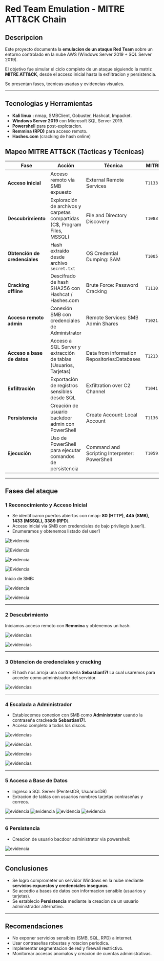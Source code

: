 # Red Team Emulation - MITRE ATT&CK Chain

## Descripcion 
Este proyecto documenta la **emulacion de un ataque Red Team** sobre un entorno controlado en la nube AWS (Windows Server 2019 + SQL Server 2019).

El objetivo fue simular el ciclo completo de un ataque siguiendo la matriz **MITRE ATT&CK**, desde el acceso inicial hasta la exfiltracion y persistencia.

Se presentan fases, tecnicas usadas y evidencias visuales.

---

## Tecnologias y Herramientas
- **Kali linux** : nmap, SMBClient, Gobuster, Hashcat, Impacket.
- **Windows Server 2019** con Microsoft SQL Server 2019.
- **Powershell** para post-explotacion.
- **Remmina (RPD)** para acceso remoto.
- **Hashes.com** (cracking de hash online)

## Mapeo MITRE ATT&CK (Tácticas y Técnicas)

| Fase | Acción | Técnica | MITRE ID |
|------|--------|---------|----------|
| **Acceso inicial** | Acceso remoto vía SMB expuesto | External Remote Services | `T1133` |
| **Descubrimiento** | Exploración de archivos y carpetas compartidas (C$, Program Files, MSSQL) | File and Directory Discovery | `T1083` |
| **Obtención de credenciales** | Hash extraído desde archivo `secret.txt` | OS Credential Dumping: SAM | `T1005` |
| **Cracking offline** | Descifrado de hash SHA256 con Hashcat / Hashes.com | Brute Force: Password Cracking | `T1110.002` |
| **Acceso remoto admin** | Conexión SMB con credenciales de Administrator | Remote Services: SMB Admin Shares | `T1021.002` |
| **Acceso a base de datos** | Acceso a SQL Server y extracción de tablas (Usuarios, Tarjetas) | Data from information Repositories:Databases | `T1213.003`  |
| **Exfiltración** | Exportación de registros sensibles desde SQL | Exfiltration over C2 Channel | `T1041` |
| **Persistencia** | Creación de usuario backdoor admin con PowerShell | Create Account: Local Account | `T1136.001` |
| **Ejecución** | Uso de PowerShell para ejecutar comandos de persistencia | Command and Scripting Interpreter: PowerShell | `T1059.001` |

---

## Fases del ataque
 ### 1 Reconocimiento y Acceso Inicial 
 - Se identificaron puertos abiertos con nmap: **80 (HTTP), 445 (SMB), 1433 (MSSQL), 3389 (RPD**).
 - Acceso inicial via SMB con credenciales de bajo privilegio (user1).
 - Enumeramos y obtenemos listado del user1

 ![Evidencia](screenshot/mitre.png)

 ![Evidencia](screenshot/mitre1.png)

 ![Evidencia](screenshot/mitre1.2.png)

 ![Evidencia](screenshot/mitre4.png)
   
Inicio de SMB: 

![evidencia](screenshot/mitre5.1.png)

![evidencia](screenshot/mitre5.2.png)

---

### 2 Descubrimiento 
Iniciamos acceso remoto con **Remmina** y obtenemos un hash.

![evidencias](screenshot/mitre6.png)

![evidencias](screenshot/mitre7.png)

---

### 3 Obtencion de credenciales y cracking
- El hash nos arroja una contraseña **Sebastian17!** La cual usaremos para acceder como administrador del servidor.

![evidencias](screenshot/hash.PNG)

---

### 4 Escalada a Administrador
- Establecemos conexion con SMB como **Administrator** usando la contraseña crackeada **Sebastian17!**.
- Acceso completo a todos los discos.

![evidencias](screenshot/mitre10.png)

![evidencias](screenshot/mitre11.png)

![evidencias](screenshot/mitre12.png)

![evidencias](screenshot/mitre14.png)

---

### 5 Acceso a Base de Datos
- Ingreso a SQL Server (PentestDB, UsuariosDB)
- Extracion de tablas con usuarios nombres tarjetas contraseñas y correos.

![evidencia](screenshot/mitre15.png)
![evidencia](screenshot/mitre16.png)
![evidencia](screenshot/mitre17.png)
![evidencia](screenshot/mitre18.png)

---

### 6 Persistencia
- Creacion de usuario bacdoor administrator via powershell:

![evidencia](screenshot/mitre19.png)

---

## Conclusiones
- Se logro comprometer un servidor Windows en la nube mediante **servicios expuestos y credenciales inseguras**.
- Se accedio a bases de datos con informacion sensible (usuarios y tarjetas).
- Se establecio **Persistencia** mediante la creacion de un usuario administrador alternativo.

---
## Recomendaciones
- No exponer servicios sensibles (SMB, SQL, RPD) a internet.
- Usar contraseñas robustas y rotacion periodica.
- Implementar segmentacion de red y firewall restrictivo.
- Monitorear accesos anomalos y creacion de cuentas administrativas.

